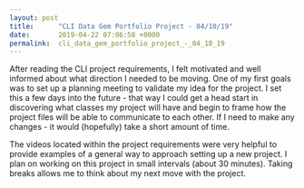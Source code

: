 ```yaml
---
layout: post
title:      "CLI Data Gem Portfolio Project - 04/10/19"
date:       2019-04-22 07:06:58 +0000
permalink:  cli_data_gem_portfolio_project_-_04_10_19
---
```




After reading the CLI project requirements, I felt motivated and well informed about what direction I needed to be moving.  One of my first goals was to set up a planning meeting to validate my idea for the project.  I set this a few days into the future - that way I could get a head start in discovering what classes my project will have and begin to frame how the project files will be able to communicate to each other.  If I need to make any changes - it would (hopefully) take a short amount of time.  

The videos located within the project requirements were very helpful to provide examples of a general way to approach setting up a new project.  I plan on working on this project in small intervals (about 30 minutes).  Taking breaks allows me to think about my next move with the project.  
